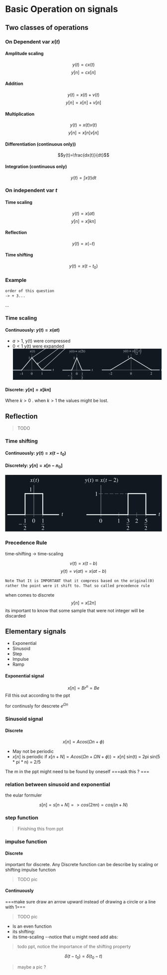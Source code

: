 # Basic Operation on signals

## Two classes of operations

### On Dependent var $x(t)$
#### Amplitude scaling
$$y(t)=cx(t)$$
$$y[n]=cx[n]$$
#### Addition
$$y(t)=x(t)+v(t)$$
$$y[n]=x[n]+v[n]$$

#### Multiplication
$$y(t)=x(t)v(t)$$
$$y[n]=x[n]v[n]$$

#### Differentiation (continuous only))
$$y(t)=\frac{dx(t)}{dt}$$
#### Integration (continuous only)

$$y(t)=\int x(t)dt$$
### On independent var $t$
#### Time scaling
$$y(t)=x(at)$$
$$y[n]=x[kn]$$
#### Reflection
$$y(t)=x(-t)$$
#### Time shifting
$$y(t)=x(t-t_0)$$

### Example

	order of this question
	-> + 3...

...

### Time scaling
#### Continuously: $y(t) = x(at)$ 
- $a \gt 1$, y(t) were compressed
- $0\lt1$ y(t) were expanded
![](attachs/Pasted%20image%2020240916172530.png)
#### Discrete: $y[n]=x[kn]$
Where $k > 0$ . when $k \gt 1$ the values might be lost.

## Reflection
> TODO

### Time shifting
#### Continuously: $y(t)=x(t-t_0)$
#### Discretely: $y[n]=x[n-n_0]$

![](attachs/Pasted%20image%2020240916172132.png)

### Precedence Rule

time-shifting -> time-scaling

$$ v(t)=x(t-b)$$	$$ y(t)=v(at)=x(at-b)$$

	Note That It is IMPORTANT that it compress based on the original(0) rather the point were it shift to. That so called precedence rule
	

when comes to discrete $$ y[n] = x[2n] $$ its important to know that some sample that were not integer will be discarded

## Elementary signals

- Exponential
- Sinusoid
- Step
- Impulse
- Ramp

#### Exponential signal			
$$x[n]=Br^n=Be^{}$$
		Fill this out according to the ppt

for continusly
for descrete $e^{\Omega n}$

### Sinusoid signal

#### Discrete
$$ x[n]=Acos(\Omega n+\phi)$$
- May not be periodic
- $x[n]$ is periodic if $x[n+N]=Acos(\Omega n + \Omega N + \phi)) = x[n]$ 
	sin(t) = 2pi
	sin(5 * pi * n) = 2/5

The m in the ppt might need to be found by oneself
===ask this ? === 

### relation between sinusoid and exponential 
the eular formuler

$$ s[n] = s[n+N] => cos(2\pi n) = cosj(n + N) $$

### step function
> Finishing this from ppt

### impulse function
#### Discrete
important for discrete.
Any Discrete function can be describe by scaling or shifting impulse function
> TODO pic
#### Continuously 

===make sure draw an arrow upward instead of drawing a circle or a line with 1===
>TODO pic

- Is an even function
- its shifting:
- its time-scaling --notice that u might need add abs:
> todo ppt, notice the importance of the shifting property

$$\delta(t-t_0) = \delta(t_0-t)$$
> maybe a pic ?
> 


